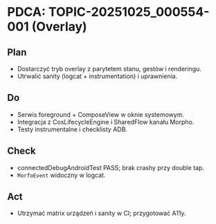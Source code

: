 # PDCA: TOPIC-20251025_000554-001 (Overlay)

## Plan
- Dostarczyć tryb overlay z parytetem stanu, gestów i renderingu.
- Utrwalić sanity (logcat + instrumentation) i uprawnienia.

## Do
- Serwis foreground + ComposeView w oknie systemowym.
- Integracja z CosLifecycleEngine i SharedFlow kanału Morpho.
- Testy instrumentalne i checklisty ADB.

## Check
- connectedDebugAndroidTest PASS; brak crashy przy double tap.
- `MorfoEvent` widoczny w logcat.

## Act
- Utrzymać matrix urządzeń i sanity w CI; przygotować A11y.
